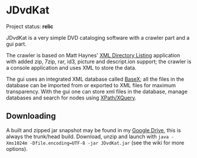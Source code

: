 JDvdKat
=======

Project status: **relic**

JDvdKat is a very simple DVD cataloging software with a crawler part and a gui part.

The crawler is based on Matt Haynes' [XML Directory Listing][1] application with added zip, 7zip, rar, id3, picture and descript.ion support; the crawler is a console application and uses XML to store the data.

The gui uses an integrated XML database called [BaseX][2]; all the files in the database can be imported from or exported to XML files for maximum transparency. With the gui one can store xml files in the database, manage databases and search for nodes using [XPath/XQuery][3].

Downloading
-----------

A built and zipped jar snapshot may be found in my [Google Drive][4], this is always the trunk/head build. Download, unzip and launch with `java -Xms1024m -Dfile.encoding=UTF-8 -jar JDvdKat.jar` (see the wiki for more options).

[1]: http://code.google.com/p/xml-dir-listing/
[2]: http://www.inf.uni-konstanz.de/dbis/basex/
[3]: http://www.w3schools.com/xquery/xquery_reference.asp
[4]: https://drive.google.com/file/d/0BwHVlJsZjI6RVzRGT3RRUmZ1STA/edit?usp=sharing
